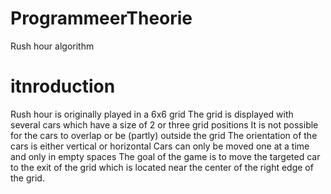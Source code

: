 # ProgrammeerTheorie
Rush hour algorithm

# itnroduction 

Rush hour is originally played in a 6x6 grid
The grid is displayed with several cars which have a size of 2 or three grid positions
It is not possible for the cars to overlap or be (partly) outside the grid 
The orientation of the cars is either vertical or horizontal
Cars can only be moved one at a time and only in empty spaces
The goal of the game is to move the targeted car to the exit of the grid which is located near the center of the right edge of the grid. 

